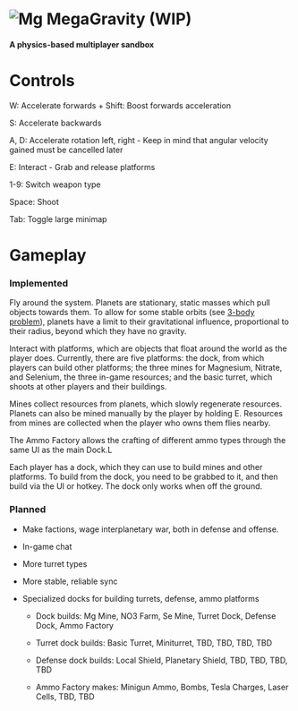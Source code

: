 # ![Mg](https://r128w.github.io/megag/assets/mg.png) MegaGravity (WIP)
#### A physics-based multiplayer sandbox

# Controls
W: Accelerate forwards + Shift: Boost forwards acceleration

S: Accelerate backwards

A, D: Accelerate rotation left, right - Keep in mind that angular velocity gained must be cancelled later

E: Interact - Grab and release platforms

1-9: Switch weapon type

Space: Shoot

Tab: Toggle large minimap

# Gameplay

### Implemented

Fly around the system. Planets are stationary, static masses which pull objects towards them. To allow for some stable orbits (see [3-body problem](https://en.wikipedia.org/wiki/three_body_problem)), planets have a limit to their gravitational influence, proportional to their radius, beyond which they have no gravity.

Interact with platforms, which are objects that float around the world as the player does. Currently, there are five platforms: the dock, from which players can build other platforms; the three mines for Magnesium, Nitrate, and Selenium, the three in-game resources; and the basic turret, which shoots at other players and their buildings.

Mines collect resources from planets, which slowly regenerate resources. Planets can also be mined manually by the player by holding E. Resources from mines are collected when the player who owns them flies nearby.

The Ammo Factory allows the crafting of different ammo types through the same UI as the main Dock.L

Each player has a dock, which they can use to build mines and other platforms. To build from the dock, you need to be grabbed to it, and then build via the UI or hotkey. The dock only works when off the ground.

### Planned

- Make factions, wage interplanetary war, both in defense and offense.

- In-game chat

- More turret types

- More stable, reliable sync

- Specialized docks for building turrets, defense, ammo platforms

   - Dock builds: Mg Mine, NO3 Farm, Se Mine, Turret Dock, Defense Dock, Ammo Factory
 
   - Turret dock builds: Basic Turret, Miniturret, TBD, TBD, TBD, TBD
 
   - Defense dock builds: Local Shield, Planetary Shield, TBD, TBD, TBD, TBD
 
   - Ammo Factory makes: Minigun Ammo, Bombs, Tesla Charges, Laser Cells, TBD, TBD
